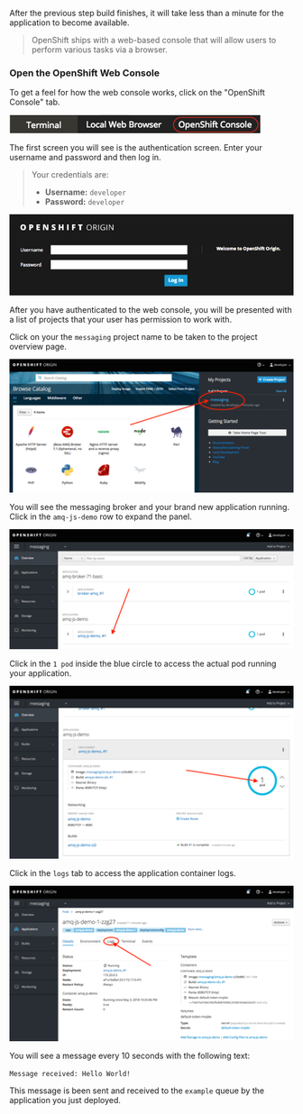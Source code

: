 After the previous step build finishes, it will take less than a minute for the application to become available.

> OpenShift ships with a web-based console that will allow users to
perform various tasks via a browser.

### Open the OpenShift Web Console

To get a feel for how the web console works, click on the "OpenShift Console" tab.

![OpenShift Console Tab](../../assets/middleware/amq-getting-started-broker/04-openshift-console-tab.png)

The first screen you will see is the authentication screen. Enter your username and password and
then log in.

> Your credentials are:
> * **Username:** ``developer``
> * **Password:** ``developer``

![Web Console Login](../../assets/middleware/amq-getting-started-broker/04-login.png)

After you have authenticated to the web console, you will be presented with a
list of projects that your user has permission to work with.

Click on your the `messaging` project name to be taken to the project overview page.

![Messaging Project](../../assets/middleware/amq-getting-started-broker/04-messaging-project.png)

You will see the messaging broker and your brand new application running. Click in the ``amq-js-demo`` row to expand the panel.

![AMQ Javascript Demo](../../assets/middleware/amq-getting-started-broker/04-demo-deployment.png)

Click in the ``1 pod`` inside the blue circle to access the actual pod running your application.

![Application Pod](../../assets/middleware/amq-getting-started-broker/04-application-pod.png)

Click in the ``logs`` tab to access the application container logs.

![Log](../../assets/middleware/amq-getting-started-broker/04-logs.png)

You will see a message every 10 seconds with the following text:

``Message received: Hello World!``

This message is been sent and received to the ``example`` queue by the application you just deployed.